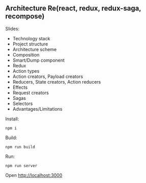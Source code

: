 Architecture Re(react, redux, redux-saga, recompose)
----------------------------------------------------

Slides:
 - Technology stack
 - Project structure
 - Architecture scheme
 - Composition
 - Smart/Dump component
 - Redux
 - Action types
 - Action creators, Payload creators
 - Reducers, State creators, Action reducers
 - Effects
 - Request creators
 - Sagas
 - Selectors
 - Advantages/Limitations

Install:
```
npm i
```
Build:
```
npm run build
```
Run:
```
npm run server
```

Open
[http://localhost:3000](http://localhost:3000)
